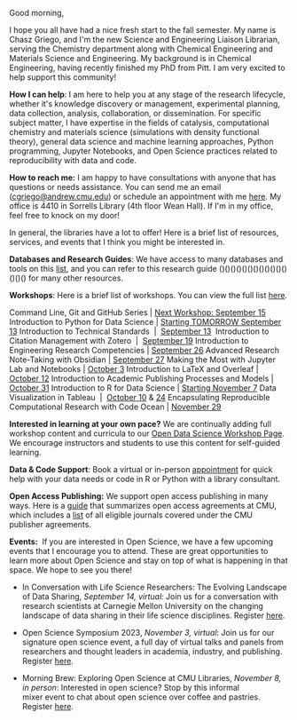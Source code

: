 Good morning,

I hope you all have had a nice fresh start to the fall semester. My name is Chasz Griego, and I'm the new Science and Engineering Liaison Librarian, serving the Chemistry department along with Chemical Engineering and Materials Science and Engineering. My background is in Chemical Engineering, having recently finished my PhD from Pitt. I am very excited to help support this community! 

**How I can help**: I am here to help you at any stage of the research lifecycle, whether it's knowledge discovery or management, experimental planning, data collection, analysis, collaboration, or dissemination. For specific subject matter, I have expertise in the fields of catalysis, computational chemistry and materials science (simulations with density functional theory), general data science and machine learning approaches, Python programming, Jupyter Notebooks, and Open Science practices related to reproducibility with data and code. 

**How to reach me:** I am happy to have consultations with anyone that has questions or needs assistance. You can send me an email (cgriego@andrew.cmu.edu) or schedule an appointment with me [here](https://cmu.libcal.com/appointments/cgriego). My office is 4410 in Sorrells Library (4th floor Wean Hall). If I'm in my office, feel free to knock on my door!

In general, the libraries have a lot to offer! Here is a brief list of resources, services, and events that I think you might be interested in.

**Databases and Research Guides**: We have access to many databases and tools on this [list](https://guides.library.cmu.edu/az.php), and you can refer to this research guide ()()()()()()()()()()()()()()() for many other resources. 

**Workshops**: Here is a brief list of workshops. You can view the full list [here](https://cmu.libcal.com/calendar/events/?cid=9148&t=d&d=0000-00-00&cal=9148&inc=0).

Command Line, Git and GitHub Series | [Next Workshop: September 15](https://cmu.libcal.com/calendar/workshops?t=d&q=building%20your%20programming%20tool%20box&cid=9148&cal=9148&inc=0)
Introduction to Python for Data Science | [Starting TOMORROW September 13](https://cmu.libcal.com/calendar/events/?t=d&q=python%20for%20data%20science%20part&cid=9148&cal=9148&inc=0)
Introduction to Technical Standards  |  [September 13](https://cmu.libcal.com/event/11056005) 
Introduction to Citation Management with Zotero  |  [September 19](https://cmu.libcal.com/event/11054959)
Introduction to Engineering Research Competencies | [September 26](https://cmu.libcal.com/event/11056552)
Advanced Research Note-Taking with Obsidian | [September 27](https://cmu.libcal.com/event/11101345)
Making the Most with Jupyter Lab and Notebooks | [October 3](https://cmu.libcal.com/event/11067479)
Introduction to LaTeX and Overleaf | [October 12](https://cmu.libcal.com/event/11054969)
Introduction to Academic Publishing Processes and Models | [October 31](https://cmu.libcal.com/event/11055001)
Introduction to R for Data Science | [Starting November 7](https://cmu.libcal.com/calendar/workshops?t=d&q=2-part%20introductory&cid=9148&cal=9148&inc=0)
Data Visualization in Tableau  |  [October 10](https://cmu.libcal.com/event/11173828) & [24](https://cmu.libcal.com/event/11173856)
Encapsulating Reproducible Computational Research with Code Ocean | [November 29](https://cmu.libcal.com/event/11110715)

**Interested in learning at your own pace?** We are continually adding full workshop content and curricula to our [Open Data Science Workshop Page](https://cmu-lib.github.io/portfolio_workshop/). We encourage instructors and students to use this content for self-guided learning.

**Data & Code Support**: Book a virtual or in-person [appointment](https://www.library.cmu.edu/service/data-code-support#:~:text=We%20offer%20support%20for%20all,simply%20learning%20a%20new%20skill.) for quick help with your data needs or code in R or Python with a library consultant.

**Open Access Publishing:** We support open access publishing in many ways. Here is a [guide](https://guides.library.cmu.edu/openaccessagreements/mainpage) that summarizes open access agreements at CMU, which includes a [list](https://docs.google.com/spreadsheets/d/1w1jyazVE3J3Rv5hfV-rKoZGzNfkwTX-Fj3cHyNOHyVU/edit#gid=0) of all eligible journals covered under the CMU publisher agreements. 

**Events:** 
If you are interested in Open Science, we have a few upcoming events that I encourage you to attend. These are great opportunities to learn more about Open Science and stay on top of what is happening in that space. We hope to see you there!

- In Conversation with Life Science Researchers: The Evolving Landscape of Data Sharing, _September 14, virtual:_ Join us for a conversation with research scientists at Carnegie Mellon University on the changing landscape of data sharing in their life science disciplines. Register [here](https://www.eventbrite.com/e/in-conversation-the-evolving-landscape-of-data-sharing-tickets-675447330147?aff=oddtdtcreator).

- Open Science Symposium 2023, _November 3, virtual_: Join us for our signature open science event, a full day of virtual talks and panels from researchers and thought leaders in academia, industry, and publishing. Register [here](https://cmu-lib.github.io/OSS/). 

- Morning Brew: Exploring Open Science at CMU Libraries, _November 8, in person_: Interested in open science? Stop by this informal mixer event to chat about open science over coffee and pastries. Register [here](https://cmu.libcal.com/event/11171642).
